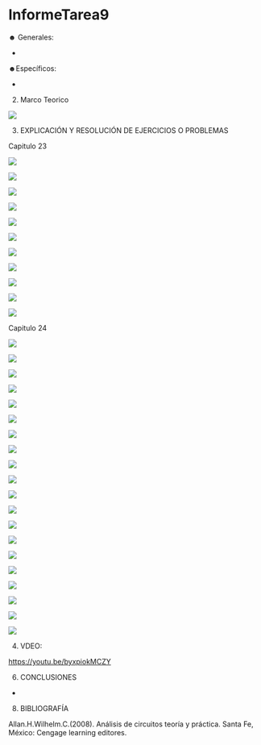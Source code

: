# InformeTarea9


☻ Generales:

*

☻Específicos:

* 

2. Marco Teorico 

![](Img/marco.jpg)



3. EXPLICACIÓN Y RESOLUCIÓN DE EJERCICIOS O PROBLEMAS

Capitulo 23

![](Img/1,3.PNG)

![](Img/5.PNG)

![](Img/7,9,11.PNG)

![](Img/13,15,17.PNG)

![](Img/1.1.png)

![](Img/1.2.png)

![](Img/1.3.png)

![](Img/1.4.png)

![](Img/1.5.png)

![](Img/1.6.png)

![](Img/1.7.png)



Capitulo 24

![](Img/2.1.png)

![](Img/deber9-1.jpg)

![](Img/deber9-2.jpg)

![](Img/deber9-3.jpg)

![](Img/deber9-4.jpg)

![](Img/deber9-5.jpg)

![](Img/deber9-6.jpg)

![](Img/deber9-7.jpg)

![](Img/deber9-8.jpg)

![](Img/deber9-9.jpg)

![](Img/45.jpg)

![](Img/46.jpg)

![](Img/48.jpg)

![](Img/49.jpg)

![](Img/53.jpg)

![](Img/53.1.jpg)

![](Img/55.jpg)

![](Img/55.1.jpg)

![](Img/57.jpg)

![](Img/59.jpg)








4. VDEO:

https://youtu.be/byxpiokMCZY

6. CONCLUSIONES

*

8. BIBLIOGRAFÍA

Allan.H.Wilhelm.C.(2008). Análisis de circuitos teoría y práctica. Santa Fe, México: Cengage learning editores.
